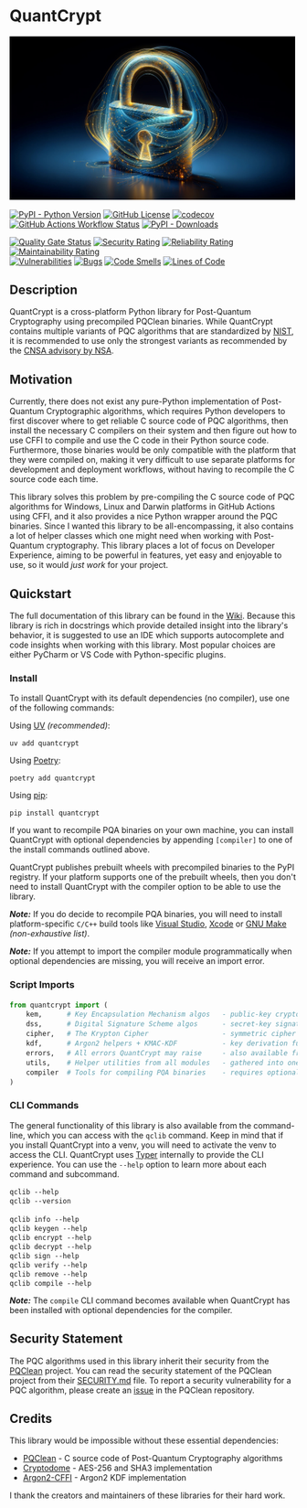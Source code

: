 # QuantCrypt

<img src="https://raw.githubusercontent.com/aabmets/quantcrypt/main/docs/images/quantcrypt-logo.jpg" alt="Logo" width="500">


[![PyPI - Python Version](https://img.shields.io/pypi/pyversions/quantcrypt)](https://pypi.org/project/quantcrypt/)
[![GitHub License](https://img.shields.io/github/license/aabmets/quantcrypt)](https://github.com/aabmets/quantcrypt/blob/main/LICENSE)
[![codecov](https://codecov.io/gh/aabmets/quantcrypt/graph/badge.svg?token=jymcRynp2P)](https://codecov.io/gh/aabmets/quantcrypt)
[![GitHub Actions Workflow Status](https://img.shields.io/github/actions/workflow/status/aabmets/quantcrypt/pytest-codecov.yml?label=tests)](https://github.com/aabmets/quantcrypt/actions/workflows/pytest-codecov.yml)
[![PyPI - Downloads](https://img.shields.io/pypi/dm/quantcrypt)](https://pypistats.org/packages/quantcrypt)


[![Quality Gate Status](https://sonarcloud.io/api/project_badges/measure?project=aabmets_quantcrypt&metric=alert_status)](https://sonarcloud.io/summary/new_code?id=aabmets_quantcrypt)
[![Security Rating](https://sonarcloud.io/api/project_badges/measure?project=aabmets_quantcrypt&metric=security_rating)](https://sonarcloud.io/summary/new_code?id=aabmets_quantcrypt)
[![Reliability Rating](https://sonarcloud.io/api/project_badges/measure?project=aabmets_quantcrypt&metric=reliability_rating)](https://sonarcloud.io/summary/new_code?id=aabmets_quantcrypt)
[![Maintainability Rating](https://sonarcloud.io/api/project_badges/measure?project=aabmets_quantcrypt&metric=sqale_rating)](https://sonarcloud.io/summary/new_code?id=aabmets_quantcrypt)<br/>
[![Vulnerabilities](https://sonarcloud.io/api/project_badges/measure?project=aabmets_quantcrypt&metric=vulnerabilities)](https://sonarcloud.io/summary/new_code?id=aabmets_quantcrypt)
[![Bugs](https://sonarcloud.io/api/project_badges/measure?project=aabmets_quantcrypt&metric=bugs)](https://sonarcloud.io/summary/new_code?id=aabmets_quantcrypt)
[![Code Smells](https://sonarcloud.io/api/project_badges/measure?project=aabmets_quantcrypt&metric=code_smells)](https://sonarcloud.io/summary/new_code?id=aabmets_quantcrypt)
[![Lines of Code](https://sonarcloud.io/api/project_badges/measure?project=aabmets_quantcrypt&metric=ncloc)](https://sonarcloud.io/summary/new_code?id=aabmets_quantcrypt)


## Description

QuantCrypt is a cross-platform Python library for Post-Quantum Cryptography using precompiled PQClean binaries. 
While QuantCrypt contains multiple variants of PQC algorithms that are standardized by [NIST](https://csrc.nist.gov/projects/post-quantum-cryptography), 
it is recommended to use only the strongest variants as recommended by the [CNSA advisory by NSA](https://en.wikipedia.org/wiki/Commercial_National_Security_Algorithm_Suite).


## Motivation

Currently, there does not exist any pure-Python implementation of Post-Quantum Cryptographic algorithms, 
which requires Python developers to first discover where to get reliable C source code of PQC algorithms, 
then install the necessary C compilers on their system and then figure out how to use CFFI to compile and 
use the C code in their Python source code. Furthermore, those binaries would be only compatible with the 
platform that they were compiled on, making it very difficult to use separate platforms for development 
and deployment workflows, without having to recompile the C source code each time.

This library solves this problem by pre-compiling the C source code of PQC algorithms for Windows, Linux and 
Darwin platforms in GitHub Actions using CFFI, and it also provides a nice Python wrapper around the PQC binaries. 
Since I wanted this library to be all-encompassing, it also contains a lot of helper classes which one might need 
when working with Post-Quantum cryptography. This library places a lot of focus on Developer Experience, aiming 
to be powerful in features, yet easy and enjoyable to use, so it would _just work_ for your project.


## Quickstart

The full documentation of this library can be found in the [Wiki](https://github.com/aabmets/quantcrypt/wiki).
Because this library is rich in docstrings which provide detailed insight into the library's behavior, 
it is suggested to use an IDE which supports autocomplete and code insights when working with this library. 
Most popular choices are either PyCharm or VS Code with Python-specific plugins.


### Install

To install QuantCrypt with its default dependencies (no compiler), use one of the following commands:

Using [UV](https://docs.astral.sh/uv/) _(recommended)_:  
```shell
uv add quantcrypt
```

Using [Poetry](https://python-poetry.org/docs/): 
```shell
poetry add quantcrypt
```

Using [pip](https://pip.pypa.io/en/stable/getting-started/):
```shell
pip install quantcrypt
```


If you want to recompile PQA binaries on your own machine, you can install QuantCrypt with 
optional dependencies by appending `[compiler]` to one of the install commands outlined above. 

QuantCrypt publishes prebuilt wheels with precompiled binaries to the PyPI registry.
If your platform supports one of the prebuilt wheels, then you don't need to install 
QuantCrypt with the compiler option to be able to use the library.

_**Note:**_ If you do decide to recompile PQA binaries, you will need to install platform-specific `C/C++` build 
tools like [Visual Studio](https://visualstudio.microsoft.com/), [Xcode](https://developer.apple.com/xcode/) or 
[GNU Make](https://www.gnu.org/software/make/) _(non-exhaustive list)_.

_**Note:**_ If you attempt to import the compiler module programmatically when optional dependencies 
are missing, you will receive an import error. 


### Script Imports

```python
from quantcrypt import (
    kem,      # Key Encapsulation Mechanism algos   - public-key cryptography
    dss,      # Digital Signature Scheme algos      - secret-key signatures
    cipher,   # The Krypton Cipher                  - symmetric cipher based on AES-256
    kdf,      # Argon2 helpers + KMAC-KDF           - key derivation functions
    errors,   # All errors QuantCrypt may raise     - also available from other modules
    utils,    # Helper utilities from all modules   - gathered into one module
    compiler  # Tools for compiling PQA binaries    - requires optional dependencies
)
```

### CLI Commands

The general functionality of this library is also available from the command-line, which you can access 
with the `qclib` command. Keep in mind that if you install QuantCrypt into a venv, you will need to activate 
the venv to access the CLI. QuantCrypt uses [Typer](https://typer.tiangolo.com/) internally to provide the CLI experience. 
You can use the `--help` option to learn more about each command and subcommand.

```shell
qclib --help
qclib --version

qclib info --help
qclib keygen --help
qclib encrypt --help
qclib decrypt --help
qclib sign --help
qclib verify --help
qclib remove --help
qclib compile --help
```

_**Note:**_ The `compile` CLI command becomes available when QuantCrypt 
has been installed with optional dependencies for the compiler.


## Security Statement

The PQC algorithms used in this library inherit their security from the [PQClean](https://github.com/PQClean/PQClean) project. 
You can read the security statement of the PQClean project from their [SECURITY.md](https://github.com/PQClean/PQClean/blob/master/SECURITY.md) file. 
To report a security vulnerability for a PQC algorithm, please create an [issue](https://github.com/PQClean/PQClean/issues) in the PQClean repository.


## Credits

This library would be impossible without these essential dependencies:

* [PQClean](https://github.com/PQClean/PQClean) - C source code of Post-Quantum Cryptography algorithms
* [Cryptodome](https://pypi.org/project/pycryptodome/) - AES-256 and SHA3 implementation
* [Argon2-CFFI](https://pypi.org/project/argon2-cffi/) - Argon2 KDF implementation

I thank the creators and maintainers of these libraries for their hard work.
